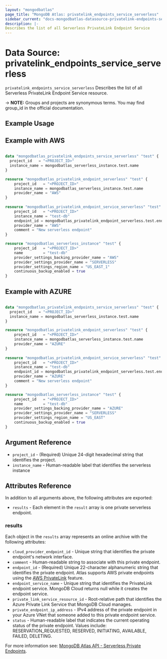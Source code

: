 ```yaml
---
layout: "mongodbatlas"
page_title: "MongoDB Atlas: privatelink_endpoints_service_serverless"
sidebar_current: "docs-mongodbatlas-datasource-privatelink-endpoints-service-serverless"
description: |-
Describes the list of all Serverless PrivateLink Endpoint Service
---
```



# Data Source: privatelink_endpoints_service_serverless

`privatelink_endpoints_service_serverless` Describes the list of all Serverless PrivateLink Endpoint Service resource.

-> **NOTE:** Groups and projects are synonymous terms. You may find group_id in the official documentation.

## Example Usage

## Example with AWS
```terraform

data "mongodbatlas_privatelink_endpoints_service_serverless" "test" {
  project_id   = "<PROJECT_ID>"
  instance_name = mongodbatlas_serverless_instance.test.name
}

resource "mongodbatlas_privatelink_endpoint_serverless" "test" {
	project_id   = "<PROJECT_ID>"
	instance_name = mongodbatlas_serverless_instance.test.name
	provider_name = "AWS"
}
	  
resource "mongodbatlas_privatelink_endpoint_service_serverless" "test" {
	project_id   = "<PROJECT_ID>"
	instance_name = "test-db"
	endpoint_id = mongodbatlas_privatelink_endpoint_serverless.test.endpoint_id
	provider_name = "AWS"
	comment = "New serverless endpoint"
}

resource "mongodbatlas_serverless_instance" "test" {
	project_id   = "<PROJECT_ID>"
	name         = "test-db"
	provider_settings_backing_provider_name = "AWS"
	provider_settings_provider_name = "SERVERLESS"
	provider_settings_region_name = "US_EAST_1"
	continuous_backup_enabled = true
}
```

## Example with AZURE
```terraform

data "mongodbatlas_privatelink_endpoints_service_serverless" "test" {
  project_id   = "<PROJECT_ID>"
  instance_name = mongodbatlas_serverless_instance.test.name
}

resource "mongodbatlas_privatelink_endpoint_serverless" "test" {
	project_id   = "<PROJECT_ID>"
	instance_name = mongodbatlas_serverless_instance.test.name
	provider_name = "AZURE"
}
	  
resource "mongodbatlas_privatelink_endpoint_service_serverless" "test" {
	project_id   = "<PROJECT_ID>"
	instance_name = "test-db"
	endpoint_id = mongodbatlas_privatelink_endpoint_serverless.test.endpoint_id
	provider_name = "AZURE"
	comment = "New serverless endpoint"
}

resource "mongodbatlas_serverless_instance" "test" {
	project_id   = "<PROJECT_ID>"
	name         = "test-db"
	provider_settings_backing_provider_name = "AZURE"
	provider_settings_provider_name = "SERVERLESS"
	provider_settings_region_name = "US_EAST"
	continuous_backup_enabled = true
}
```

## Argument Reference

* `project_id` - (Required) Unique 24-digit hexadecimal string that identifies the project.
* `instance_name` - Human-readable label that identifies the serverless instance


## Attributes Reference

In addition to all arguments above, the following attributes are exported:
* `results` - Each element in the `result` array is one private serverless endpoint.

### results

Each object in the `results` array represents an online archive with the following attributes:
* `cloud_provider_endpoint_id` - Unique string that identifies the private endpoint's network interface.
* `comment` - Human-readable string to associate with this private endpoint.
* `endpoint_id` - (Required) Unique 22-character alphanumeric string that identifies the private endpoint. Atlas supports AWS private endpoints using the [AWS PrivateLink](https://aws.amazon.com/privatelink/) feature.
* `endpoint_service_name` - Unique string that identifies the PrivateLink endpoint service. MongoDB Cloud returns null while it creates the endpoint service.
* `private_link_service_resource_id` - Root-relative path that identifies the Azure Private Link Service that MongoDB Cloud manages.
* `private_endpoint_ip_address` - IPv4 address of the private endpoint in your Azure VNet that someone added to this private endpoint service.
* `status` - Human-readable label that indicates the current operating status of the private endpoint. Values include: RESERVATION_REQUESTED, RESERVED, INITIATING, AVAILABLE, FAILED, DELETING.

For more information see: [MongoDB Atlas API - Serverless Private Endpoints](https://www.mongodb.com/docs/atlas/reference/api-resources-spec/v2/#tag/Serverless-Private-Endpoints/operation/createOnePrivateEndpointForOneServerlessInstance/).
